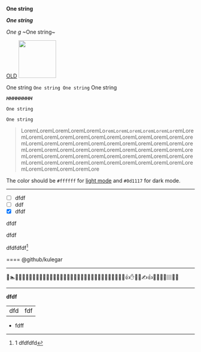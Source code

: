 <!-- ### dfdf -->


**One string**

*__One string__*

*One g*
~One string~

[OLD](https://www.oxfordlearnersdictionaries.com/)
<img src="https://bit.ly/3ET8tQS" width="100">

One string `One string One string` One string

<sub>***HHHHHHHH***</sub>

```
One string

One string
```
> LoremLoremLoremLoremLoremLo`remLoremLoremLoremLoremLor`emLoremLoremLoremLoremLoremLoremLoremLoremLoremLoremLoremLoremLoremLoremLoremLoremLoremLoremLoremLoremLoremLoremLoremLoremLoremLoremLoremLoremLoremLoremLoremLoremLoremLoremLoremLoremLoremLoremLoremLoremLoremLoremLoremLoremLoremLoremLoremLoremLoremLoremLoremLoremLoremLoremLoremLoremLoremLoremLoremLoremLore

The color should be `#ffffff` for [light mode](млюю) and `#0d1117` for dark mode.
*******************

- [ ] dfdf
- [ ] ddf
- [x] dfdf

dfdf

dfdf

dfdfdfdf[^1]

[^1]: 1 dfdfdfd

====
@github/kulegar
***
🌴🏊👩👷👳🏿‍♀️🤴🏿👩🏿‍🦱🎅🏿👨🏿‍🦰🎅🏿👱🏿‍♀️🧖🏿‍♂️🧎🏿‍♂️✍🏿👋🏿👇🏿👍✋✊👐✍👍🖖🤘👉🏽🏽🤏🏽
<hr>
<p><b>dfdf</b></p>

<table>
       <tr><td>dfd</td><td>fdf</td></tr>
</table>

<ul>
       <li>fdff</li> 
 </ul>
